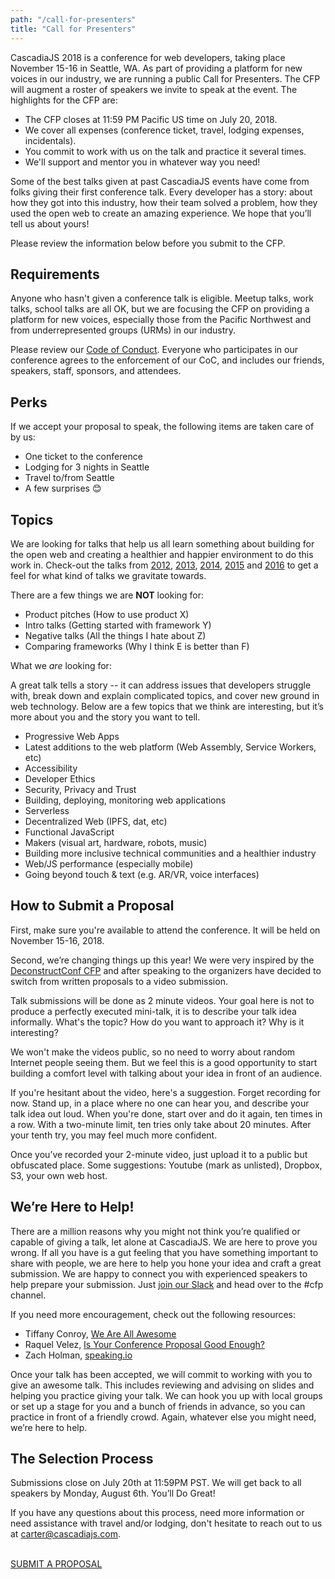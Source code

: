 ```yaml
---
path: "/call-for-presenters"
title: "Call for Presenters"
---
```

CascadiaJS 2018 is a conference for web developers, taking place November 15-16 in Seattle, WA. As part of providing a platform for new voices in our industry, we are running a public Call for Presenters. The CFP will augment a roster of speakers we invite to speak at the event. The highlights for the CFP are:

* The CFP closes at 11:59 PM Pacific US time on July 20, 2018.
* We cover all expenses (conference ticket, travel, lodging expenses, incidentals).
* You commit to work with us on the talk and practice it several times.
* We'll support and mentor you in whatever way you need!

Some of the best talks given at past CascadiaJS events have come from folks giving their first conference talk. Every developer has a story: about how they got into this industry, how their team solved a problem, how they used the open web to create an amazing experience. We hope that you’ll tell us about yours! 

Please review the information below before you submit to the CFP.

## Requirements

Anyone who hasn't given a conference talk is eligible. Meetup talks, work talks, school talks are all OK, but we are focusing the CFP on providing a platform for new voices, especially those from the Pacific Northwest and from underrepresented groups (URMs) in our industry.

Please review our [Code of Conduct](https://github.com/cascadiajs/2018.cascadiajs.com/blob/master/code-of-conduct.md). Everyone who participates in our conference agrees to the enforcement of our CoC, and includes our friends, speakers, staff, sponsors, and attendees.

## Perks

If we accept your proposal to speak, the following items are taken care of by us:

* One ticket to the conference
* Lodging for 3 nights in Seattle
* Travel to/from Seattle
* A few surprises 😊

## Topics

We are looking for talks that help us all learn something about building for the open web and creating a healthier and happier environment to do this work in. Check-out the talks from [2012](https://www.youtube.com/watch?v=y0VFbYJlPHw&list=PLLiioAbFTbKMtmUbLWDzpUzayRLC5s2NZ), [2013](https://www.youtube.com/watch?v=mb1BaxfIAoU&list=PLLiioAbFTbKP9CxF9Fu4_NQteU_v9wkA3), [2014](https://www.youtube.com/watch?v=ynmLwV4z8fA&list=PLLiioAbFTbKMoXtKtyj_3eCfzD-eT05gl), [2015](https://www.youtube.com/watch?v=jWDZP8twWDg&list=PLLiioAbFTbKNpjG_yNpNfhAmQ9KsxFzX7) and [2016](https://www.youtube.com/watch?v=PTWLViHkwf4&list=PLLiioAbFTbKNKyP1m4dmW_xu9byJOPMHe) to get a feel for what kind of talks we gravitate towards. 

There are a few things we are **NOT** looking for:

* Product pitches (How to use product X)
* Intro talks (Getting started with framework Y)
* Negative talks (All the things I hate about Z)
* Comparing frameworks (Why I think E is better than F)

What we *are* looking for:

A great talk tells a story -- it can address issues that developers struggle with, break down and explain complicated topics, and cover new ground in web technology. Below are a few topics that we think are interesting, but it’s more about you and the story you want to tell.

* Progressive Web Apps
* Latest additions to the web platform (Web Assembly, Service Workers, etc)
* Accessibility
* Developer Ethics
* Security, Privacy and Trust
* Building, deploying, monitoring web applications
* Serverless
* Decentralized Web (IPFS, dat, etc)
* Functional JavaScript
* Makers (visual art, hardware, robots, music)
* Building more inclusive technical communities and a healthier industry
* Web/JS performance (especially mobile)
* Going beyond touch & text (e.g. AR/VR, voice interfaces)

## How to Submit a Proposal

First, make sure you're available to attend the conference. It will be held on November 15-16, 2018.

Second, we’re changing things up this year! We were very inspired by the [DeconstructConf CFP](https://www.deconstructconf.com/speak) and after speaking to the organizers have decided to switch from written proposals to a video submission. 

Talk submissions will be done as 2 minute videos. Your goal here is not to produce a perfectly executed mini-talk, it is to describe your talk idea informally. What's the topic? How do you want to approach it? Why is it interesting? 

We won't make the videos public, so no need to worry about random Internet people seeing them. But we feel this is a good opportunity to start building a comfort level with talking about your idea in front of an audience.

If you're hesitant about the video, here's a suggestion. Forget recording for now. Stand up, in a place where no one can hear you, and describe your talk idea out loud. When you're done, start over and do it again, ten times in a row. With a two-minute limit, ten tries only take about 20 minutes. After your tenth try, you may feel much more confident. 

Once you’ve recorded your 2-minute video, just upload it to a public but obfuscated place. Some suggestions: Youtube (mark as unlisted), Dropbox, S3, your own web host. 

## We’re Here to Help!

There are a million reasons why you might not think you’re qualified or capable of giving a talk, let alone at CascadiaJS. We are here to prove you wrong. If all you have is a gut feeling that you have something important to share with people, we are here to help you hone your idea and craft a great submission. We are happy to connect you with experienced speakers to help prepare your submission. Just [join our Slack](https://join.slack.com/t/cascadiajs/shared_invite/enQtMzcyMjkzMDk0NjQwLTc3YmJiMTk0NTZjNDBjMzg2YTMxNDA4Njk3YTgyZWY0MGM4NjVhZTI0YTUzYTRmYzRlNThhNTIxOGNkMDU1ZGU) and head over to the #cfp channel. 

If you need more encouragement, check out the following resources:

* Tiffany Conroy, [We Are All Awesome](http://weareallaweso.me/)
* Raquel Velez, [Is Your Conference Proposal Good Enough?](http://rckbt.me/2014/01/conference-proposals/)
* Zach Holman, [speaking.io](http://speaking.io/plan/writing-a-cfp/)

Once your talk has been accepted, we will commit to working with you to give an awesome talk. This includes reviewing and advising on slides and helping you practice giving your talk. We can hook you up with local groups or set up a stage for you and a bunch of friends in advance, so you can practice in front of a friendly crowd. Again, whatever else you might need, we’re here to help.

## The Selection Process

Submissions close on July 20th at 11:59PM PST. We will get back to all speakers by Monday, August 6th. 
You’ll Do Great!

If you have any questions about this process, need more information or need assistance with travel and/or lodging, don't hesitate to reach out to us at carter@cascadiajs.com.


<p><br/><a class="cta" href="/submit-talk-proposal">SUBMIT A PROPOSAL</a></p>
